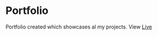 # Portfolio
Portfolio created which showcases al my projects. View [Live](https://rahuldhiman-portfolio.netlify.app/)
